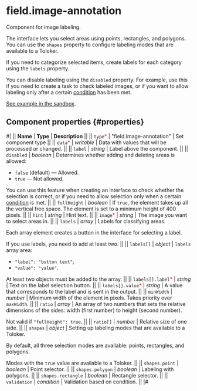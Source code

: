 # field.image-annotation

Component for image labeling.

The interface lets you select areas using points, rectangles, and polygons. You can use the `shapes` property to configure labeling modes that are available to a Toloker.

If you need to categorize selected items, create labels for each category using the `labels` property.

You can disable labeling using the `disabled` property. For example, use this if you need to create a task to check labeled images, or if you want to allow labeling only after a certain [condition](helper.if.md) has been met.

[See example in the sandbox](https://clck.ru/asSTF).

## Component properties {#properties}

#|
|| **Name** | **Type** | **Description** ||
|| `type`<span style="color: red">\*</span> | "field.image-annotation" | Set component type ||
|| `data`<span style="color: red">\*</span> | _writable_ | Data with values that will be processed or changed. ||
|| `label` | _string_ | Label above the component. ||
|| `disabled` | _boolean_ | Determines whether adding and deleting areas is allowed:

- `false` (default) — Allowed.
- `true` — Not allowed.

You can use this feature when creating an interface to check whether the selection is correct, or if you need to allow selection only when a certain [condition](../reference/helper.if.md) is met. ||
|| `fullHeight` | _boolean_ | If `true`, the element takes up all the vertical free space. The element is set to a minimum height of 400 pixels. ||
|| `hint` | _string_ | Hint text. ||
|| `image`<span style="color: red">\*</span> | _string_ | The image you want to select areas in. ||
|| `labels` | _array_ | Labels for classifying areas.

Each array element creates a button in the interface for selecting a label.

If you use labels, you need to add at least two. ||
|| `labels[]` | _object_ | `labels` array area:

- `"label": "button text"`;
- `"value": "value"`.

At least two objects must be added to the array. ||
|| `labels[].label`<span style="color: red">\*</span> | _string_ | Text on the label selection button. ||
|| `labels[].value`<span style="color: red">\*</span> | _string_ | A value that corresponds to the label and is sent in the output. ||
|| `minWidth` | _number_ | Minimum width of the element in pixels. Takes priority over `maxWidth`. ||
|| `ratio` | _array_ | An array of two numbers that sets the relative dimensions of the sides: width (first number) to height (second number).

Not valid if `"fullHeight": true`. ||
|| `ratio[]` | _number_ | Relative size of one side. ||
|| `shapes` | _object_ | Setting up labeling modes that are available to a Toloker.

By default, all three selection modes are available: points, rectangles, and polygons.

Modes with the `true` value are available to a Toloker. ||
|| `shapes.point` | _boolean_ | Point selector. ||
|| `shapes.polygon` | _boolean_ | Labeling with polygons. ||
|| `shapes.rectangle` | _boolean_ | Rectangle selector. ||
|| `validation` | _condition_ | Validation based on condition. ||
|#
